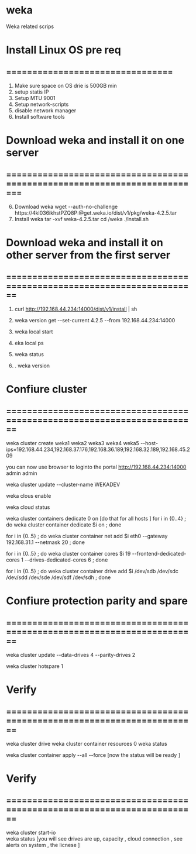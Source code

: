 # weka
Weka related scrips 

# Install Linux OS pre req
## ================================


1. Make sure space on OS drie is 500GB min
2. setup statis IP
3. Setup MTU 9001
4. Setup network-scripts
5. disable network manager
6. Install software tools

# Download weka and install it on one server 
## =========================================================================
6. Download weka
   wget --auth-no-challenge https://4kl036ikhstPZQ8P:@get.weka.io/dist/v1/pkg/weka-4.2.5.tar
8. Install weka
   tar -xvf weka-4.2.5.tar
   cd /weka
   ./install.sh 

# Download weka and install it on other server from the first server  
## ========================================================================
1.  curl http://192.168.44.234:14000/dist/v1/install | sh
2.  weka version get --set-current 4.2.5 --from 192.168.44.234:14000
3.  weka local start


4.  eka local ps
5.  weka status
6. . weka version

# Confiure cluster 
## ========================================================================
weka cluster create weka1 weka2 weka3 weka4 weka5 --host-ips=192.168.44.234,192.168.37.176,192.168.36.189,192.168.32.189,192.168.45.209

you can now use browser to loginto the portal http://192.168.44.234:14000   admin  admin    

weka cluster update --cluster-name WEKADEV 

weka clous enable 

weka cloud status 

weka cluster containers dedicate 0 on        [do that for all hosts ] 
for i in {0..4} ; do weka cluster container dedicate $i on ; done

for i in {0..5} ; do weka cluster container net add $i eth0 --gateway 192.168.31.1 --netmask 20 ; done 

for i in {0..5} ; do weka cluster container cores $i 19 --frontend-dedicated-cores 1 --drives-dedicated-cores 6 ; done  

for i in {0..5} ; do weka cluster container drive add $i /dev/sdb /dev/sdc /dev/sdd /dev/sde /dev/sdf /dev/sdh ; done  

# Confiure protection parity and spare  
## ========================================================================

weka cluster update --data-drives 4 --parity-drives 2 

weka cluster hotspare 1 


# Verify 
## ========================================================================

weka cluster drive 
weka cluster container resources 0 
weka status 

weka cluster container apply --all --force        [now the status will be ready   ] 


# Verify 
## ========================================================================
weka cluster start-io     
weka status     [you will see drives are up,  capacity   , cloud connection  ,  see alerts on system  , the licnese ] 







